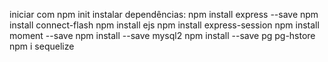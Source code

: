 iniciar com npm init
instalar dependências:
    npm install express --save
    npm install connect-flash
    npm install ejs
    npm install express-session
    npm install moment --save
    npm install --save mysql2
    npm install --save pg pg-hstore
    npm i sequelize
